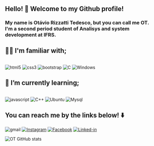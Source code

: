 ## Hello! 👋 Welcome to my Github profile!  
### My name is Otávio Rizzatti Tedesco, but you can call me OT. I'm a second period student of Analisys and system development at IFRS. 







## 🧑‍💻 I'm familiar with;

<div style="display: inline_block"> <br>
<img alt="html5" src="https://img.shields.io/badge/HTML5-E34F26?style=for-the-badge&logo=html5&logoColor=white">
<img alt="css3" src="https://img.shields.io/badge/CSS-239120?&style=for-the-badge&logo=css3&logoColor=white">
<img alt="bootstrap" src="https://img.shields.io/badge/Bootstrap-563D7C?style=for-the-badge&logo=bootstrap&logoColor=white">
<img alt="C" src="https://img.shields.io/badge/C-00599C?style=for-the-badge&logo=c&logoColor=white">
<img alt="Windows" src="https://img.shields.io/badge/Windows-0078D6?style=for-the-badge&logo=windows&logoColor=white">
</div>

## 🌱 I’m currently learning;

<div style="display: inline_block"> <br>

<img alt="javascript" src="https://img.shields.io/badge/JavaScript-F7DF1E?style=for-the-badge&logo=javascript&logoColor=black">
<img alt="C++" src="https://img.shields.io/badge/C%2B%2B-00599C?style=for-the-badge&logo=c%2B%2B&logoColor=white">
<img alt="Ubuntu" src="https://img.shields.io/badge/Ubuntu-E95420?style=for-the-badge&logo=ubuntu&logoColor=white">
<img alt="Mysql" src="https://img.shields.io/badge/MySQL-00000F?style=for-the-badge&logo=mysql&logoColor=white">


## You can reach me by the links below! ⬇️




![gmail](https://img.shields.io/badge/Gmail-D14836?style=for-the-badge&logo=gmail&logoColor=white)
[![Instagram](https://img.shields.io/badge/Instagram-E4405F?style=for-the-badge&logo=instagram&logoColor=white)](https://www.instagram.com/otaviotedesco/)
[![Facebook](https://img.shields.io/badge/Facebook-1877F2?style=for-the-badge&logo=facebook&logoColor=white)](https://www.facebook.com/otavio.rizzattitedesco/)
[![Linked-in](https://img.shields.io/badge/LinkedIn-0077B5?style=for-the-badge&logo=linkedin&logoColor=white)](https://www.linkedin.com/in/ot%C3%A1vio-rizzatti-tedesco-a18099142/)




![OT GitHub stats](https://github-readme-stats.vercel.app/api?username=otaviotedesco&show_icons=true&theme=merko)






